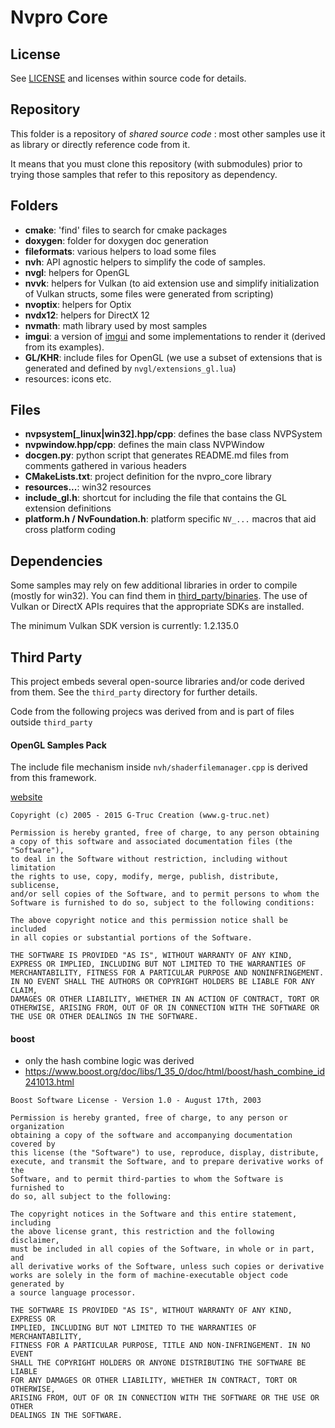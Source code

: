 # Nvpro Core
## License
See [LICENSE](LICENSE) and licenses within source code for details.

## Repository
This folder is a repository of *shared source code* : most other samples use it as library or directly reference code from it.

It means that you must clone this repository (with submodules) prior to trying those samples that refer to this repository as dependency.

## Folders
* **cmake**: 'find' files to search for cmake packages
* **doxygen**: folder for doxygen doc generation
* **fileformats**: various helpers to load some files
* **nvh**: API agnostic helpers to simplify the code of samples.
* **nvgl**: helpers for OpenGL
* **nvvk**: helpers for Vulkan (to aid extension use and simplify initialization of Vulkan structs, some files were generated from scripting)
* **nvoptix**: helpers for Optix
* **nvdx12**: helpers for DirectX 12
* **nvmath**: math library used by most samples
* **imgui**: a version of [imgui](https://github.com/ocornut/imgui) and some implementations to render it (derived from its examples).
* **GL/KHR**: include files for OpenGL (we use a subset of extensions that is generated and defined by `nvgl/extensions_gl.lua`)
* resources: icons etc.

## Files
* **nvpsystem\[_linux|win32\].hpp/cpp**: defines the base class NVPSystem
* **nvpwindow.hpp/cpp**: defines the main class NVPWindow
* **docgen.py**: python script that generates README.md files from comments gathered in various headers
* **CMakeLists.txt**: project definition for the nvpro_core library
* **resources...**: win32 resources
* **include_gl.h**: shortcut for including the file that contains the GL extension definitions
* **platform.h / NvFoundation.h**: platform specific `NV_...` macros that aid cross platform coding

## Dependencies
Some samples may rely on few additional libraries in order to compile (mostly for win32). You can find them in [third_party/binaries](https://github.com/nvpro-samples/third_party_binaries). The use of Vulkan or DirectX APIs requires that the appropriate SDKs are installed.

The minimum Vulkan SDK version is currently: 1.2.135.0

## Third Party
This project embeds several open-source libraries and/or code derived from them.
See the `third_party` directory for further details.

Code from the following projecs was derived from and is part of files outside
`third_party`

#### OpenGL Samples Pack
The include file mechanism inside `nvh/shaderfilemanager.cpp` is derived from this
framework.

[website](https://github.com/g-truc/ogl-samples)

````
Copyright (c) 2005 - 2015 G-Truc Creation (www.g-truc.net)

Permission is hereby granted, free of charge, to any person obtaining
a copy of this software and associated documentation files (the "Software"),
to deal in the Software without restriction, including without limitation
the rights to use, copy, modify, merge, publish, distribute, sublicense,
and/or sell copies of the Software, and to permit persons to whom the
Software is furnished to do so, subject to the following conditions:

The above copyright notice and this permission notice shall be included
in all copies or substantial portions of the Software.

THE SOFTWARE IS PROVIDED "AS IS", WITHOUT WARRANTY OF ANY KIND,
EXPRESS OR IMPLIED, INCLUDING BUT NOT LIMITED TO THE WARRANTIES OF
MERCHANTABILITY, FITNESS FOR A PARTICULAR PURPOSE AND NONINFRINGEMENT.
IN NO EVENT SHALL THE AUTHORS OR COPYRIGHT HOLDERS BE LIABLE FOR ANY CLAIM,
DAMAGES OR OTHER LIABILITY, WHETHER IN AN ACTION OF CONTRACT, TORT OR
OTHERWISE, ARISING FROM, OUT OF OR IN CONNECTION WITH THE SOFTWARE OR
THE USE OR OTHER DEALINGS IN THE SOFTWARE.
````

#### boost
- only the hash combine logic was derived
- https://www.boost.org/doc/libs/1_35_0/doc/html/boost/hash_combine_id241013.html

````
Boost Software License - Version 1.0 - August 17th, 2003

Permission is hereby granted, free of charge, to any person or organization
obtaining a copy of the software and accompanying documentation covered by
this license (the "Software") to use, reproduce, display, distribute,
execute, and transmit the Software, and to prepare derivative works of the
Software, and to permit third-parties to whom the Software is furnished to
do so, all subject to the following:

The copyright notices in the Software and this entire statement, including
the above license grant, this restriction and the following disclaimer,
must be included in all copies of the Software, in whole or in part, and
all derivative works of the Software, unless such copies or derivative
works are solely in the form of machine-executable object code generated by
a source language processor.

THE SOFTWARE IS PROVIDED "AS IS", WITHOUT WARRANTY OF ANY KIND, EXPRESS OR
IMPLIED, INCLUDING BUT NOT LIMITED TO THE WARRANTIES OF MERCHANTABILITY,
FITNESS FOR A PARTICULAR PURPOSE, TITLE AND NON-INFRINGEMENT. IN NO EVENT
SHALL THE COPYRIGHT HOLDERS OR ANYONE DISTRIBUTING THE SOFTWARE BE LIABLE
FOR ANY DAMAGES OR OTHER LIABILITY, WHETHER IN CONTRACT, TORT OR OTHERWISE,
ARISING FROM, OUT OF OR IN CONNECTION WITH THE SOFTWARE OR THE USE OR OTHER
DEALINGS IN THE SOFTWARE.
````


